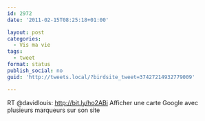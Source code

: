```yaml
---
id: 2972
date: '2011-02-15T08:25:18+01:00'

layout: post
categories:
  - Vis ma vie
tags:
  - tweet
format: status
publish_social: no
guid: 'http://tweets.local/?birdsite_tweet=37427214932779009'

---
```


RT @davidlouis: http://bit.ly/ho2ABi Afficher une carte Google avec plusieurs marqueurs sur son site